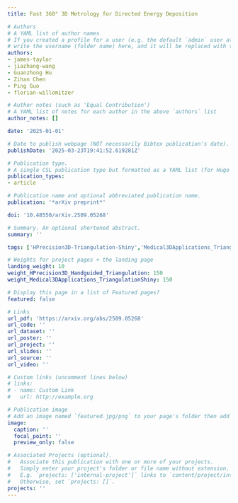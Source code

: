 ```yaml
---
title: Fast 360° 3D Metrology for Directed Energy Deposition

# Authors
# A YAML list of author names
# If you created a profile for a user (e.g. the default `admin` user at `content/authors/admin/`), 
# write the username (folder name) here, and it will be replaced with their full name and linked to their profile.
authors:
- james-taylor
- jiazhang-wang
- Guanzhong Hu
- Zihan Chen
- Ping Guo
- florian-willomitzer

# Author notes (such as 'Equal Contribution')
# A YAML list of notes for each author in the above `authors` list
author_notes: []

date: '2025-01-01'

# Date to publish webpage (NOT necessarily Bibtex publication's date).
publishDate: '2025-03-23T19:41:52.619281Z'

# Publication type.
# A single CSL publication type but formatted as a YAML list (for Hugo requirements).
publication_types:
- article

# Publication name and optional abbreviated publication name.
publication: '*arXiv preprint*'

doi: '10.48550/arXiv.2509.05268'

# Summary. An optional shortened abstract.
summary: ''

tags: ['HPrecision3D-Triangulation-Shiny','Medical3DApplications_TriangulationShiny']

# Weights for project pages + the landing page
landing_weight: 10
weight_HPrecision3D_Handguided_Triangulation: 150
weight_Medical3DApplications_TriangulationShiny: 150

# Display this page in a list of Featured pages?
featured: false

# Links
url_pdf: 'https://arxiv.org/abs/2509.05268'
url_code: ''
url_dataset: ''
url_poster: ''
url_project: ''
url_slides: ''
url_source: ''
url_video: ''

# Custom links (uncomment lines below)
# links:
# - name: Custom Link
#   url: http://example.org

# Publication image
# Add an image named `featured.jpg/png` to your page's folder then add a caption below.
image:
  caption: ''
  focal_point: ''
  preview_only: false

# Associated Projects (optional).
#   Associate this publication with one or more of your projects.
#   Simply enter your project's folder or file name without extension.
#   E.g. `projects: ['internal-project']` links to `content/project/internal-project/index.md`.
#   Otherwise, set `projects: []`.
projects: ''
---
```

